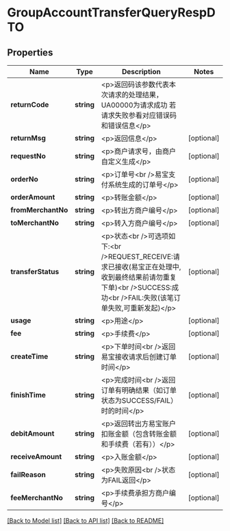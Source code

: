 # GroupAccountTransferQueryRespDTO

## Properties
Name | Type | Description | Notes
------------ | ------------- | ------------- | -------------
**returnCode** | **string** | &lt;p&gt;返回码该参数代表本次请求的处理结果，UA00000为请求成功 若请求失败参看对应错误码和错误信息&lt;/p&gt; | 
**returnMsg** | **string** | &lt;p&gt;返回信息&lt;/p&gt; | [optional] 
**requestNo** | **string** | &lt;p&gt;商户请求号，由商户自定义生成&lt;/p&gt; | [optional] 
**orderNo** | **string** | &lt;p&gt;订单号&lt;br /&gt;易宝支付系统生成的订单号&lt;/p&gt; | [optional] 
**orderAmount** | **string** | &lt;p&gt;转账金额&lt;/p&gt; | [optional] 
**fromMerchantNo** | **string** | &lt;p&gt;转出方商户编号&lt;/p&gt; | [optional] 
**toMerchantNo** | **string** | &lt;p&gt;转入方商户编号&lt;/p&gt; | [optional] 
**transferStatus** | **string** | &lt;p&gt;状态&lt;br /&gt;可选项如下:&lt;br /&gt;REQUEST_RECEIVE:请求已接收(易宝正在处理中,收到最终结果前请勿重复下单)&lt;br /&gt;SUCCESS:成功&lt;br /&gt;FAIL:失败(该笔订单失败,可重新发起)&lt;/p&gt; | [optional] 
**usage** | **string** | &lt;p&gt;用途&lt;/p&gt; | [optional] 
**fee** | **string** | &lt;p&gt;手续费&lt;/p&gt; | [optional] 
**createTime** | **string** | &lt;p&gt;下单时间&lt;br /&gt;返回易宝接收请求后创建订单时间&lt;/p&gt; | [optional] 
**finishTime** | **string** | &lt;p&gt;完成时间&lt;br /&gt;返回订单有明确结果（如订单状态为SUCCESS/FAIL）时的时间&lt;/p&gt; | [optional] 
**debitAmount** | **string** | &lt;p&gt;返回转出方易宝账户扣账金额（包含转账金额和手续费（若有））&lt;/p&gt; | [optional] 
**receiveAmount** | **string** | &lt;p&gt;入账金额&lt;/p&gt; | [optional] 
**failReason** | **string** | &lt;p&gt;失败原因&lt;br /&gt;状态为FAIL返回&lt;/p&gt; | [optional] 
**feeMerchantNo** | **string** | &lt;p&gt;手续费承担方商户编号&lt;/p&gt; | [optional] 

[[Back to Model list]](../README.md#documentation-for-models) [[Back to API list]](../README.md#documentation-for-api-endpoints) [[Back to README]](../README.md)


